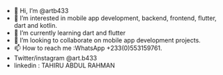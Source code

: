 - 👋 Hi, I’m @artb433
- 👀 I’m interested in mobile app development, backend, frontend, flutter, dart and kotlin.
- 🌱 I’m currently learning dart and flutter
- 💞️ I’m looking to collaborate on mobile app development projects.
- 📫 How to reach me :WhatsApp +233(0)553159761.
- Twitter/instagram @art.b433
- linkedin : TAHIRU ABDUL RAHMAN

<!---
artb433/artb433 is a ✨ special ✨ repository because its `README.md` (this file) appears on your GitHub profile.
You can click the Preview link to take a look at your changes.
--->
